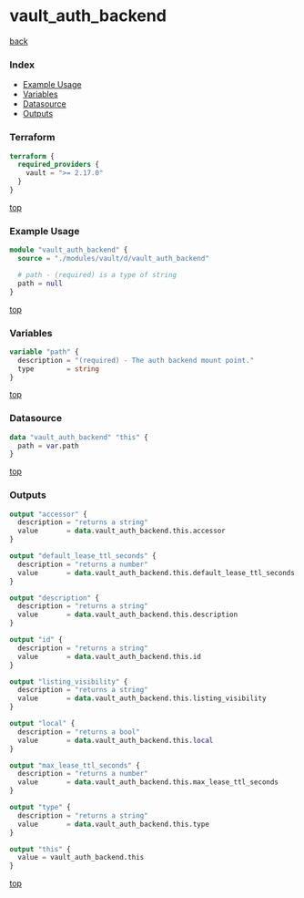 # vault_auth_backend

[back](../vault.md)

### Index

- [Example Usage](#example-usage)
- [Variables](#variables)
- [Datasource](#datasource)
- [Outputs](#outputs)

### Terraform

```terraform
terraform {
  required_providers {
    vault = ">= 2.17.0"
  }
}
```

[top](#index)

### Example Usage

```terraform
module "vault_auth_backend" {
  source = "./modules/vault/d/vault_auth_backend"

  # path - (required) is a type of string
  path = null
}
```

[top](#index)

### Variables

```terraform
variable "path" {
  description = "(required) - The auth backend mount point."
  type        = string
}
```

[top](#index)

### Datasource

```terraform
data "vault_auth_backend" "this" {
  path = var.path
}
```

[top](#index)

### Outputs

```terraform
output "accessor" {
  description = "returns a string"
  value       = data.vault_auth_backend.this.accessor
}

output "default_lease_ttl_seconds" {
  description = "returns a number"
  value       = data.vault_auth_backend.this.default_lease_ttl_seconds
}

output "description" {
  description = "returns a string"
  value       = data.vault_auth_backend.this.description
}

output "id" {
  description = "returns a string"
  value       = data.vault_auth_backend.this.id
}

output "listing_visibility" {
  description = "returns a string"
  value       = data.vault_auth_backend.this.listing_visibility
}

output "local" {
  description = "returns a bool"
  value       = data.vault_auth_backend.this.local
}

output "max_lease_ttl_seconds" {
  description = "returns a number"
  value       = data.vault_auth_backend.this.max_lease_ttl_seconds
}

output "type" {
  description = "returns a string"
  value       = data.vault_auth_backend.this.type
}

output "this" {
  value = vault_auth_backend.this
}
```

[top](#index)